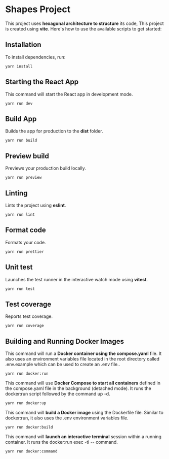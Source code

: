 # Shapes Project
This project uses **hexagonal architecture to structure** its code, This project is created using **vite**. Here's how to use the available scripts to get started:

## Installation
To install dependencies, run:

```
yarn install
```

## Starting the React App
This command will start the React app in development mode.

```
yarn run dev
```

## Build App
Builds the app for production to the **dist** folder.

```
yarn run build
```

## Preview build
Previews your production build locally.

```
yarn run preview
```

## Linting
Lints the project using **eslint**.

```
yarn run lint
```

## Format code
Formats your code.

```
yarn run prettier
```

## Unit test
Launches the test runner in the interactive watch mode using **vitest**.

```
yarn run test
```

## Test coverage

Reports test coverage.

```
yarn run coverage
```

## Building and Running Docker Images
This command will run a **Docker container using the compose.yaml** file. It also uses an environment variables file located in the root directory called .env.example which can be used to create an .env file..

```
yarn run docker:run
```

This command will use **Docker Compose to start all containers** defined in the compose.yaml file in the background (detached mode). It runs the docker:run script followed by the command up -d.

```
yarn run docker:up
```

This command will **build a Docker image** using the Dockerfile file. Similar to docker:run, it also uses the .env environment variables file.
```
yarn run docker:build
```

This command will **launch an interactive terminal** session within a running container. It runs the docker:run exec -ti -- command.
```
yarn run docker:command
```
